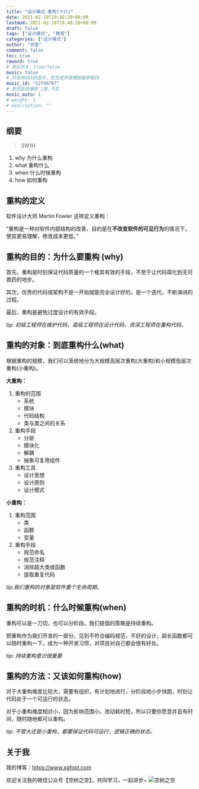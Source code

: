 ```yaml
---
title: "设计模式-重构(十六)"
date: 2021-02-18T19:48:20+08:00
lastmod: 2021-02-18T19:48:20+08:00
draft: false
tags: ["设计模式", "教程"]
categories: ["设计模式"]
author: "百里"
comment: false
toc: true
reward: true
# 音乐开关，true/false
music: false
# 只支持163的音乐，在生成外链播放器获取ID
music_id: "22748787"
# 是否自动播放 1是，0否
music_auto: 1
# weight: 1
# description: ""
---
```


## 纲要

> 3W1H 

1. why 为什么重构
2. what 重构什么
3. when 什么时候重构
4. how 如何重构

## 重构的定义

软件设计大师 Martin Fowler 这样定义重构：

“重构是一种对软件内部结构的改善，目的是在**不改变软件的可见行为**的情况下，使其更易理解，修改成本更低。”

## 重构的目的：为什么要重构 (why)

首先，重构是时刻保证代码质量的一个极其有效的手段，不至于让代码腐化到无可救药的地步。

其次，优秀的代码或架构不是一开始就能完全设计好的。是一个迭代，不断演进的过程。

最后，重构是避免过度设计的有效手段。



*tip: 初级工程师在维护代码，高级工程师在设计代码，资深工程师在重构代码。*

## 重构的对象：到底重构什么(what)

根据重构的规模，我们可以笼统地分为大规模高层次重构(大重构)和小规模低层次重构(小重构)。

**大重构：**

1. 重构的范围
   - 系统 
   - 模块
   - 代码结构 
   - 类与类之间的关系
2. 重构手段
   - 分层
   - 模块化
   - 解耦
   - 抽象可复用组件
3. 重构工具
   - 设计思想
   - 设计原则
   - 设计模式

**小重构：**

1. 重构范围
   - 类
   - 函数
   - 变量
2. 重构手段
   - 规范命名
   - 规范注释 
   - 消除超大类或函数
   - 提取重复代码

*tip:我们重构的对象是软件重个生命周期。*

## 重构的时机：什么时候重构(when)

重构可以是一刀切，也可以分阶段。我们提倡的策略是持续重构。

把重构作为我们开发的一部分，见到不符合编码规范，不好的设计，超长函数都可以随时重构一下。成为一种开发习惯，对项目对自己都会很有好处。



*tip: 持续重构意识很重要*

## 重构的方法：又该如何重构(how)

对于大重构难度比较大，需要有组织，有计划地进行，分阶段地小步快跑，时刻让代码处于一个可运行的状态。

对于小重构难度相对小，因为影响范围小，改动耗时短，所以只要你愿意并且有时间，随时随地都可以重构。

*tip: 不管大还是小重构，都要保证代码可运行，逻辑正确的状态。*



## 关于我
我的博客：https://www.sgfoot.com

欢迎关注我的微信公众号【空树之空】，共同学习，一起进步~
![空树之空](https://cdn.jsdelivr.net/gh/yezihack/assets/b/20210122112114.png?imageslim)